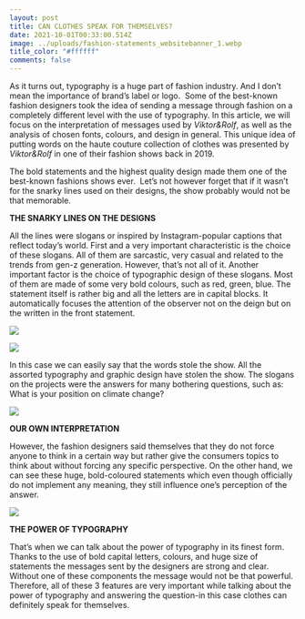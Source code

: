 ```yaml
---
layout: post
title: CAN CLOTHES SPEAK FOR THEMSELVES?
date: 2021-10-01T00:33:00.514Z
image: ../uploads/fashion-statements_websitebanner_1.webp
title_color: "#ffffff"
comments: false
---
```

As it turns out, typography is a huge part of fashion industry. And I don’t mean the importance of brand’s label or logo.  Some of the best-known fashion designers took the idea of sending a message through fashion on a completely different level with the use of typography. In this article, we will focus on the interpretation of messages used by *Viktor&Rolf*, as well as the analysis of chosen fonts, colours, and design in general. This unique idea of putting words on the haute couture collection of clothes was presented by *Viktor&Rolf* in one of their fashion shows back in 2019.

The bold statements and the highest quality design made them one of the best-known fashions shows ever.  Let’s not however forget that if it wasn’t for the snarky lines used on their designs, the show probably would not be that memorable.

**THE SNARKY LINES ON THE DESIGNS**

All the lines were slogans or inspired by Instagram-popular captions that reflect today’s world. First and a very important characteristic is the choice of these slogans. All of them are sarcastic, very casual and related to the trends from gen-z generation. However, that’s not all of it. Another important factor is the choice of typographic design of these slogans. Most of them are made of some very bold colours, such as red, green, blue. The statement itself is rather big and all the letters are in capital blocks. It automatically focuses the attention of the observer not on the deign but on the written in the front statement.

![](../uploads/_vie0008.jpg)

![](../uploads/_vie0268.jpg)

In this case we can easily say that the words stole the show. All the assorted typography and graphic design have stolen the show. The slogans on the projects were the answers for many bothering questions, such as: What is your position on climate change?

![](../uploads/_vie0238.jpg)

**OUR OWN INTERPRETATION**

However, the fashion designers said themselves that they do not force anyone to think in a certain way but rather give the consumers topics to think about without forcing any specific perspective. On the other hand, we can see these huge, bold-coloured statements which even though officially do not implement any meaning, they still influence one’s perception of the answer.

![](../uploads/_vie0183.jpg)

**THE POWER OF TYPOGRAPHY**

That’s when we can talk about the power of typography in its finest form. Thanks to the use of bold capital letters, colours, and huge size of statements the messages sent by the designers are strong and clear. Without one of these components the message would not be that powerful. Therefore, all of these 3 features are very important while talking about the power of typography and answering the question-in this case clothes can definitely speak for themselves.